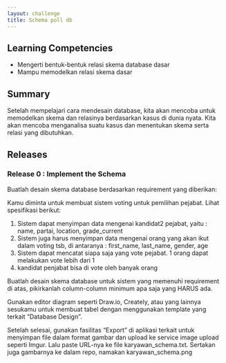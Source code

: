 ```yaml
---
layout: challenge
title: Schema poll db
---
```


## Learning Competencies

* Mengerti bentuk-bentuk relasi skema database dasar
* Mampu memodelkan relasi skema dasar

## Summary

Setelah mempelajari cara mendesain database, kita akan mencoba untuk memodelkan skema dan relasinya berdasarkan kasus di dunia nyata. Kita akan mencoba menganalisa suatu kasus dan menentukan skema serta relasi yang dibutuhkan.

## Releases

### Release 0 : Implement the Schema

Buatlah desain skema database berdasarkan requirement yang diberikan:

Kamu diminta untuk membuat sistem voting untuk pemilihan pejabat. Lihat spesifikasi berikut:

1. Sistem dapat menyimpan data mengenai kandidat2 pejabat, yaitu : name, partai, location, grade_current
2. Sistem juga harus menyimpan data mengenai orang yang akan ikut dalam voting tsb, di antaranya : first_name, last_name, gender, age
3. Sistem dapat mencatat siapa saja yang vote pejabat. 1 orang dapat melakukan vote lebih dari 1
4. kandidat penjabat bisa di vote oleh banyak orang

Buatlah desain skema database untuk sistem yang memenuhi requirement di atas, pikirkanlah column-column minimum apa saja yang HARUS ada.

Gunakan editor diagram seperti Draw.io, Creately, atau yang lainnya sesukamu untuk membuat tabel dengan menggunakan template yang terkait “Database Design”.

Setelah selesai, gunakan fasilitas “Export” di aplikasi terkait untuk menyimpan file dalam format gambar dan upload ke service image upload seperti Imgur. Lalu paste URL-nya ke file karyawan_schema.txt. Sertakan juga gambarnya ke dalam repo, namakan karyawan_schema.png
